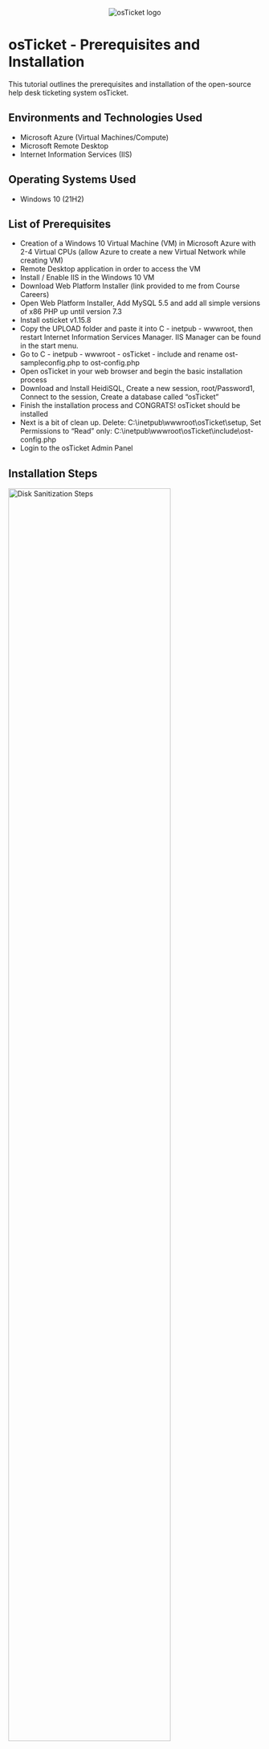 <p align="center">
<img src="https://i.imgur.com/Clzj7Xs.png" alt="osTicket logo"/>
</p>

<h1>osTicket - Prerequisites and Installation</h1>
This tutorial outlines the prerequisites and installation of the open-source help desk ticketing system osTicket.<br />


<h2>Environments and Technologies Used</h2>

- Microsoft Azure (Virtual Machines/Compute)
- Microsoft Remote Desktop
- Internet Information Services (IIS)

<h2>Operating Systems Used </h2>

- Windows 10</b> (21H2)

<h2>List of Prerequisites</h2>

- Creation of a Windows 10 Virtual Machine (VM) in Microsoft Azure with 2-4 Virtual CPUs (allow Azure to create a new Virtual Network while creating VM)
- Remote Desktop application in order to access the VM
- Install / Enable IIS in the Windows 10 VM
- Download Web Platform Installer (link provided to me from Course Careers)
- Open Web Platform Installer, Add MySQL 5.5 and add all simple versions of x86 PHP up until version 7.3
- Install osticket v1.15.8
- Copy the UPLOAD folder and paste it into C - inetpub - wwwroot, then restart Internet Information Services Manager. IIS Manager can be found in the start menu.
- Go to C - inetpub - wwwroot - osTicket - include and rename ost-sampleconfig.php to ost-config.php
- Open osTicket in your web browser and begin the basic installation process
- Download and Install HeidiSQL, Create a new session, root/Password1, Connect to the session, Create a database called “osTicket”
- Finish the installation process and CONGRATS! osTicket should be installed
- Next is a bit of clean up. Delete: C:\inetpub\wwwroot\osTicket\setup, Set Permissions to “Read” only: C:\inetpub\wwwroot\osTicket\include\ost-config.php
- Login to the osTicket Admin Panel

<h2>Installation Steps</h2>

<p>
<img src="https://i.imgur.com/RT9V45l.png" height="80%" width="80%" alt="Disk Sanitization Steps"/>
</p>
<p>
Create a resource group in Azure Environment. 
</p>
<br />

<p>
<img src="https://i.imgur.com/w9BdW0k.png" height="80%" width="80%" alt="Disk Sanitization Steps"/>
<img src="https://i.imgur.com/OwnmOl6.png" height="80%" width="80%" alt="Disk Sanitization Steps"/>
</p>
<p>
Create a Windows10 Virtual Machine in Microsoft Azure with 2-4 Virtual CPUs. 
</p>
<br />

<p>
<img src="https://i.imgur.com/XhCGlcn.png" height="80%" width="80%" alt="Disk Sanitization Steps"/>
</p>
<p>
Since I'm on MacOS, I'll be using the Microsoft Remote Desktop App in order to access the VM. I'll be using the VM's IP Address in order to use Remote Desktop
</p>
<br />

<p>
<img src="https://i.imgur.com/s8ZER1e.png" height="80%" width="80%" alt="Disk Sanitization Steps"/>
</p>
<p>
Go to the Start Menu, Programs, Unistall a Program, Turn Windows Features On or Off, located and checked off Internet Information Services
</p>
<br />

<p>
<img src="https://i.imgur.com/npXUXyO.png" height="80%" width="80%" alt="Disk Sanitization Steps"/>
</p>
<p>
Download Web Platform Installer
</p>
<br />

<p>
<img src="https://i.imgur.com/dOUWNhG.png" height="80%" width="80%" alt="Disk Sanitization Steps"/>
</p>
<p>
Open Web Platform Installer, Add MySQL 5.5 and add all simple versions of x86 PHP up until version 7.3
</p>
<br />

<p>
<img src="https://i.imgur.com/5W0uyAV.png" height="80%" width="80%" alt="Disk Sanitization Steps"/>
</p>
<p>
Install osticket v1.15.8
</p>
<br />

<p>
<img src="https://i.imgur.com/Apj16hR.png" height="80%" width="80%" alt="Disk Sanitization Steps"/>
</p>
<p>
Copy the UPLOAD folder and paste it into C - inetpub - wwwroot, then restart Internet Information Services Manager. IIS Manager can be found in the start menu.
</p>
<br />

<p>
<img src="https://i.imgur.com/OCkMydh.png" height="80%" width="80%" alt="Disk Sanitization Steps"/>
</p>
<p>
Go to C - inetpub - wwwroot - osTicket - include and rename ost-sampleconfig.php to ost-config.php
</p>
<br />

<p>
<img src="https://i.imgur.com/NXjOkjz.png" height="80%" width="80%" alt="Disk Sanitization Steps"/>
</p>
<p>
Open osTicket in your web browser and begin the basic installation process
</p>
<br />

<p>
<img src="https://i.imgur.com/fpOivnO.png" height="80%" width="80%" alt="Disk Sanitization Steps"/>
</p>
<p>
Download and Install HeidiSQL 
Create a new session, root/Password1
Connect to the session
Create a database called “osTicket”
</p>
<br />

<p>
<img src="https://i.imgur.com/1M3rVcT.png" height="80%" width="80%" alt="Disk Sanitization Steps"/>
</p>
<p>
Finish the installation process and CONGRATS! osTicket should be installed
</p>
<br />

<p>
<img src="https://i.imgur.com/Z4rIlOb.png" height="80%" width="80%" alt="Disk Sanitization Steps"/>
</p>
<p>
Next is a bit of clean up. Delete: C:\inetpub\wwwroot\osTicket\setup
Set Permissions to “Read” only: C:\inetpub\wwwroot\osTicket\include\ost-config.php
</p>
<br />

<p>
<img src="https://i.imgur.com/5trEXyf.png" height="80%" width="80%" alt="Disk Sanitization Steps"/>
</p>
<p>
Login to the osTicket Admin Panel
</p>
<br />

